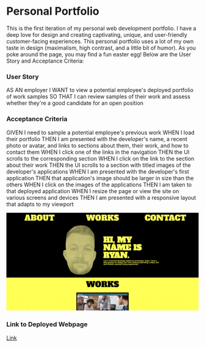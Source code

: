 # Personal Portfolio
This is the first iteration of my personal web development portfolio. I have a deep love for design and creating captivating, unique, and user-friendly customer-facing experiences. This personal portfolio uses a lot of my own taste in design (maximalism, high contrast, and a little bit of humor). As you poke around the page, you may find a fun easter egg! Below are the User Story and Acceptance Criteria:

### User Story
AS AN employer
I WANT to view a potential employee's deployed portfolio of work samples
SO THAT I can review samples of their work and assess whether they're a good candidate for an open position

### Acceptance Criteria
GIVEN I need to sample a potential employee's previous work
WHEN I load their portfolio
THEN I am presented with the developer's name, a recent photo or avatar, and links to sections about them, their work, and how to contact them
WHEN I click one of the links in the navigation
THEN the UI scrolls to the corresponding section
WHEN I click on the link to the section about their work
THEN the UI scrolls to a section with titled images of the developer's applications
WHEN I am presented with the developer's first application
THEN that application's image should be larger in size than the others
WHEN I click on the images of the applications
THEN I am taken to that deployed application
WHEN I resize the page or view the site on various screens and devices
THEN I am presented with a responsive layout that adapts to my viewport

![screenshot of deployed portfolio](./assets/images/deployedscreenshot.jpeg)

### Link to Deployed Webpage
<a href="https://ryanharrishtx.github.io/week-1-challenge">Link</a>